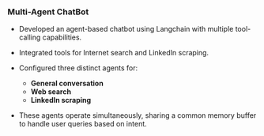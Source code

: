 ### Multi-Agent ChatBot 

- Developed an agent-based chatbot using Langchain with multiple tool-calling capabilities.
- Integrated tools for Internet search and LinkedIn scraping.
- Configured three distinct agents for:
  - **General conversation**
  - **Web search**
  - **LinkedIn scraping**

- These agents operate simultaneously, sharing a common memory buffer to handle user queries based on intent.

